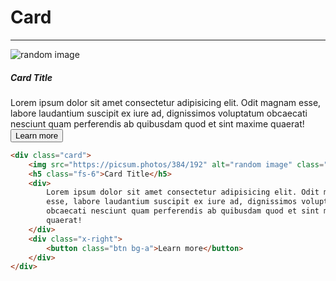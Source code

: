 # Card

---

<div class="card w-17">
    <img src="https://picsum.photos/384/192" alt="random image" class="h-15" />
    <h5 class="fs-6">Card Title</h5>
    <div>
        Lorem ipsum dolor sit amet consectetur adipisicing elit. Odit magnam
        esse, labore laudantium suscipit ex iure ad, dignissimos voluptatum
        obcaecati nesciunt quam perferendis ab quibusdam quod et sint maxime
        quaerat!
    </div>
    <div class="x-right">
        <button class="btn bg-a">Learn more</button>
    </div>
</div>

```html
<div class="card">
    <img src="https://picsum.photos/384/192" alt="random image" class="h-15" />
    <h5 class="fs-6">Card Title</h5>
    <div>
        Lorem ipsum dolor sit amet consectetur adipisicing elit. Odit magnam
        esse, labore laudantium suscipit ex iure ad, dignissimos voluptatum
        obcaecati nesciunt quam perferendis ab quibusdam quod et sint maxime
        quaerat!
    </div>
    <div class="x-right">
        <button class="btn bg-a">Learn more</button>
    </div>
</div>
```
